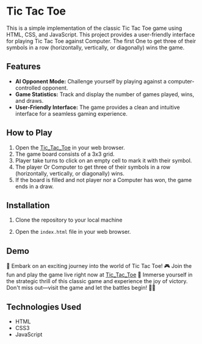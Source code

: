 # Tic Tac Toe 

This is a simple implementation of the classic Tic Tac Toe game using HTML, CSS, and JavaScript. This project provides a user-friendly interface for playing Tic Tac Toe against Computer. The first One to get three of their symbols in a row (horizontally, vertically, or diagonally) wins the game.

## Features
- **AI Opponent Mode:** Challenge yourself by playing against a computer-controlled opponent.
- **Game Statistics:** Track and display the number of games played, wins, and draws.
- **User-Friendly Interface:** The game provides a clean and intuitive interface for a seamless gaming experience.

## How to Play
1. Open the [Tic_Tac_Toe]() in your web browser.
2. The game board consists of a 3x3 grid.
3. Player take turns to click on an empty cell to mark it with their symbol.
4. The  player Or Computer to get three of their symbols in a row (horizontally, vertically, or diagonally) wins.
5. If the board is filled and not player nor a Computer has won, the game ends in a draw.

## Installation

1. Clone the repository to your local machine

2. Open the `index.html` file in your web browser.


## Demo
🌟 Embark on an exciting journey into the world of Tic Tac Toe! 🎮 Join the fun and play the game live right now at [Tic_Tac_Toe]()  🚀 Immerse yourself in the strategic thrill of this classic game and experience the joy of victory. Don't miss out—visit the game and let the battles begin! 🌈✨


## Technologies Used

- HTML
- CSS3
- JavaScript
